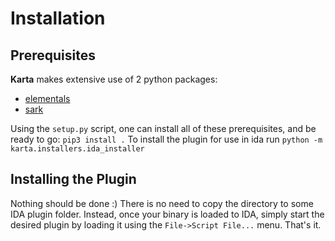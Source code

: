 Installation
============
Prerequisites
----------------
**Karta** makes extensive use of 2 python packages:
* [elementals](https://github.com/eyalitki/elementals)
* [sark](https://github.com/tmr232/Sark)

Using the ```setup.py``` script, one can install all of these prerequisites, and be ready to go:
```pip3 install .```
To install the plugin for use in ida run
```python -m karta.installers.ida_installer```

Installing the Plugin
------------------------
Nothing should be done :)
There is no need to copy the directory to some IDA plugin folder. Instead, once your binary is loaded to IDA, simply start the desired plugin by loading it using the ```File->Script File...``` menu. That's it.
